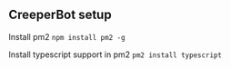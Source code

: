 ## CreeperBot setup

Install pm2 `npm install pm2 -g`

Install typescript support in pm2 `pm2 install typescript`
